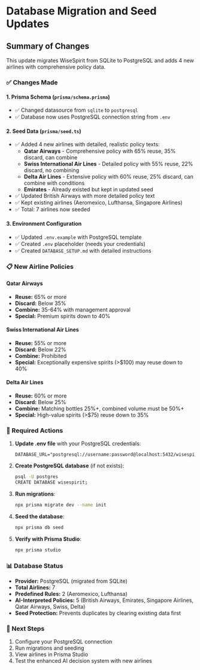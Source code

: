 # Database Migration and Seed Updates

## Summary of Changes

This update migrates WiseSpirit from SQLite to PostgreSQL and adds 4 new airlines with comprehensive policy data.

### ✅ Changes Made

#### 1. **Prisma Schema** (`prisma/schema.prisma`)
- ✅ Changed datasource from `sqlite` to `postgresql`
- ✅ Database now uses PostgreSQL connection string from `.env`

#### 2. **Seed Data** (`prisma/seed.ts`)
- ✅ Added 4 new airlines with detailed, realistic policy texts:
  - **Qatar Airways** - Comprehensive policy with 65% reuse, 35% discard, can combine
  - **Swiss International Air Lines** - Detailed policy with 55% reuse, 22% discard, no combining
  - **Delta Air Lines** - Extensive policy with 60% reuse, 25% discard, can combine with conditions
  - **Emirates** - Already existed but kept in updated seed
- ✅ Updated British Airways with more detailed policy text
- ✅ Kept existing airlines (Aeromexico, Lufthansa, Singapore Airlines)
- ✅ Total: 7 airlines now seeded

#### 3. **Environment Configuration**
- ✅ Updated `.env.example` with PostgreSQL template
- ✅ Created `.env` placeholder (needs your credentials)
- ✅ Created `DATABASE_SETUP.md` with detailed instructions

### 📋 New Airline Policies

#### **Qatar Airways**
- **Reuse:** 65% or more
- **Discard:** Below 35%
- **Combine:** 35-64% with management approval
- **Special:** Premium spirits down to 40%

#### **Swiss International Air Lines**
- **Reuse:** 55% or more
- **Discard:** Below 22%
- **Combine:** Prohibited
- **Special:** Exceptionally expensive spirits (>$100) may reuse down to 40%

#### **Delta Air Lines**
- **Reuse:** 60% or more
- **Discard:** Below 25%
- **Combine:** Matching bottles 25%+, combined volume must be 50%+
- **Special:** High-value spirits (>$75) reuse down to 35%

### 🔧 Required Actions

1. **Update .env file** with your PostgreSQL credentials:
   ```env
   DATABASE_URL="postgresql://username:password@localhost:5432/wisespirit"
   ```

2. **Create PostgreSQL database** (if not exists):
   ```bash
   psql -U postgres
   CREATE DATABASE wisespirit;
   ```

3. **Run migrations**:
   ```bash
   npx prisma migrate dev --name init
   ```

4. **Seed the database**:
   ```bash
   npx prisma db seed
   ```

5. **Verify with Prisma Studio**:
   ```bash
   npx prisma studio
   ```

### 📊 Database Status

- **Provider:** PostgreSQL (migrated from SQLite)
- **Total Airlines:** 7
- **Predefined Rules:** 2 (Aeromexico, Lufthansa)
- **AI-Interpreted Policies:** 5 (British Airways, Emirates, Singapore Airlines, Qatar Airways, Swiss, Delta)
- **Seed Protection:** Prevents duplicates by clearing existing data first

### 🎯 Next Steps

1. Configure your PostgreSQL connection
2. Run migrations and seeding
3. View airlines in Prisma Studio
4. Test the enhanced AI decision system with new airlines

